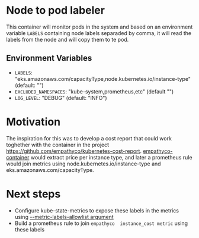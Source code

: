 # Node to pod labeler

This container will monitor pods in the system and based on an environment variable `LABELS` containing node labels separaded by comma, it will read the labels from the node and will copy them to te pod.

## Environment Variables

- `LABELS`: "eks.amazonaws.com/capacityType,node.kubernetes.io/instance-type" (default: "")
- `EXCLUDED_NAMESPACES`: "kube-system,prometheus,etc" (default "")
- `LOG_LEVEL`: "DEBUG" (default: "INFO")

# Motivation

The inspiration for this was to develop a cost report that could work toghether with the container in the project https://github.com/empathyco/kubernetes-cost-report.
[empathyco-container](https://github.com/empathyco/kubernetes-cost-report) would extract price per instance type, and later a prometheus rule would join metrics using node.kubernetes.io/instance-type and eks.amazonaws.com/capacityType.

# Next steps
- Configure kube-state-metrics to expose these labels in the metrics using [--metric-labels-allowlist argument](https://github.com/kubernetes/kube-state-metrics/blob/master/docs/cli-arguments.md)
- Build a prometheus rule to join `empathyco  instance_cost metric` using these labels

